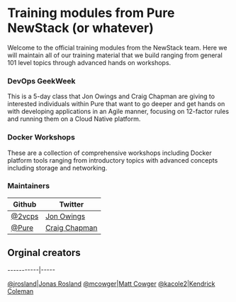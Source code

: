 Training modules from Pure NewStack (or whatever)
================================

Welcome to the official training modules from the NewStack team.  Here we will maintain all of our training material that we build ranging from general 101 level topics through advanced hands on workshops.


### DevOps GeekWeek

This is a 5-day class that Jon Owings and Craig Chapman are giving to interested individuals within Pure that want to go deeper and get hands on with developing applications in an Agile manner, focusing on 12-factor rules and running them on a Cloud Native platform.

### Docker Workshops

These are a collection of comprehensive workshops including Docker platform tools ranging from introductory topics with advanced concepts including storage and networking.

### Maintainers

Github|Twitter
-----------|-----
[@2vcps](https://github.com/2vcps)|[Jon Owings](https://twitter.com/jon_2vcps)
[@Pure](https://github.com/purestorage)|[Craig Chapman](https://twitter.com/virtualchappy)

## Orginal creators

-----------|-----

[@jrosland](https://github.com/jonasrosland)|[Jonas Rosland](https://twitter.com/jonasrosland)
[@mcowger](https://github.com/mcowger)|[Matt Cowger](https://twitter.com/mcowger)
[@kacole2](https://github.com/kacole2)|[Kendrick Coleman](https://twitter.com/kendrickcoleman)
